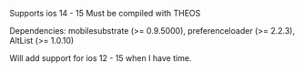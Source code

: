 Supports ios 14 - 15
Must be compiled with THEOS

Dependencies: mobilesubstrate (>= 0.9.5000), preferenceloader (>= 2.2.3), AltList (>= 1.0.10)

Will add support for ios 12 - 15 when I have time.



